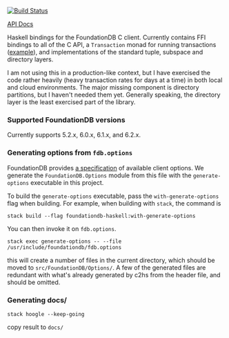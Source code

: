 [![Build Status](https://travis-ci.org/crclark/foundationdb-haskell.svg?branch=master)](https://travis-ci.org/crclark/foundationdb-haskell)

[API Docs](https://crclark.github.io/foundationdb-haskell/)

Haskell bindings for the FoundationDB C client. Currently contains FFI bindings to all of the C API, a `Transaction` monad for running transactions ([example](https://github.com/crclark/foundationdb-haskell/blob/1f8d0ba2c4985d2fe3d8e6fcbc852c01050af9bb/tests/Properties.hs#L48)), and implementations of the standard tuple, subspace and directory layers.

I am not using this in a production-like context, but I have exercised the code rather heavily (heavy transaction rates for days at a time) in both local and cloud environments. The major missing component is directory partitions, but I haven't needed them yet. Generally speaking, the directory layer is the least exercised part of the library.

### Supported FoundationDB versions

Currently supports 5.2.x, 6.0.x, 6.1.x, and 6.2.x.


### Generating options from `fdb.options`

FoundationDB provides [a specification](https://github.com/apple/foundationdb/blob/master/fdbclient/vexillographer/fdb.options) of available client options. We generate the `FoundationDB.Options` module from this file with the `generate-options` executable in this project.

To build the `generate-options` executable, pass the `with-generate-options` flag
when building. For example, when building with `stack`, the command is

```
stack build --flag foundationdb-haskell:with-generate-options
```

You can then invoke it on `fdb.options`.

```
stack exec generate-options -- --file /usr/include/foundationdb/fdb.options
```

this will create a number of files in the current directory, which should be
moved to `src/FoundationDB/Options/`. A few of the generated files are
redundant with what's already generated by c2hs from the header file, and
should be omitted.

### Generating docs/

`stack hoogle --keep-going`

copy result to `docs/`
